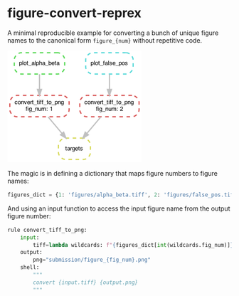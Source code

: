 # figure-convert-reprex

A minimal reproducible example for converting a bunch of unique figure names
to the canonical form `figure_{num}` without repetitive code.

![dag](figures/dag.png)


The magic is in defining a dictionary that maps figure numbers to figure names:
```python
figures_dict = {1: 'figures/alpha_beta.tiff', 2: 'figures/false_pos.tiff'}
```

And using an input function to access the 
input figure name from the output figure number:
```python
rule convert_tiff_to_png:
    input:
        tiff=lambda wildcards: f"{figures_dict[int(wildcards.fig_num)]}"
    output:
        png="submission/figure_{fig_num}.png"
    shell:
        """
        convert {input.tiff} {output.png}
        """
```